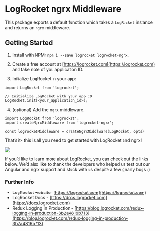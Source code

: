 # LogRocket ngrx Middleware

This package exports a default function which takes a `LogRocket` instance and returns an `ngrx` middleware.

## Getting Started

1.  Install with NPM: `npm i --save logrocket logrocket-ngrx`.

2. Create a free account at [https://logrocket.com](https://logrocket.com) and
take note of you application ID.

3. Initialize LogRocket in your app:

```
import LogRocket from 'logrocket';

// Initialize LogRocket with your app ID
LogRocket.init(<your_application_id>);
```
4. (optional) Add the ngrx middleware.

```
import LogRocket from 'logrocket';
import createNgrxMiddleware from 'logrocket-ngrx';

const logrocketMiddleware = createNgrxMiddlware(LogRocket, opts)
```

That’s it- this is all you need to get started with LogRocket and ngrx!

![](https://cdn-images-1.medium.com/max/1000/1*gdV9FMQZ18xKE3GSURpPDQ.png)

If you’d like to learn more about LogRocket, you can check out the links below.
We’d also like to thank the developers who helped us test out our Angular and
ngrx support and stuck with us despite a few gnarly bugs :)

### Further Info

* LogRocket website- [https://logrocket.com](https://logrocket.com)
* LogRocket Docs - [https://docs.logrocket.com](https://docs.logrocket.com)
* Redux Logging in Production -
[https://blog.logrocket.com/redux-logging-in-production-3b2a4816b713](https://blog.logrocket.com/redux-logging-in-production-3b2a4816b713)

